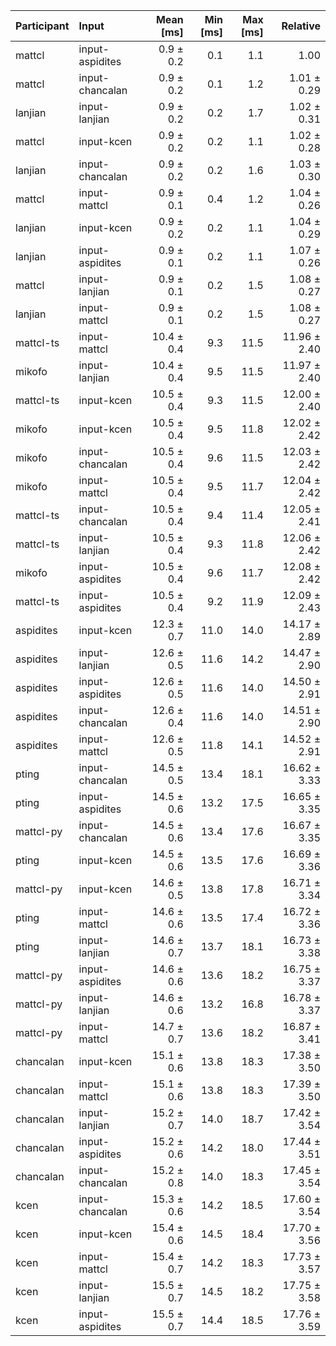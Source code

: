 | Participant | Input | Mean [ms] | Min [ms] | Max [ms] | Relative |
|:---|:---|---:|---:|---:|---:|
| mattcl | input-aspidites | 0.9 ± 0.2 | 0.1 | 1.1 | 1.00 |
| mattcl | input-chancalan | 0.9 ± 0.2 | 0.1 | 1.2 | 1.01 ± 0.29 |
| lanjian | input-lanjian | 0.9 ± 0.2 | 0.2 | 1.7 | 1.02 ± 0.31 |
| mattcl | input-kcen | 0.9 ± 0.2 | 0.2 | 1.1 | 1.02 ± 0.28 |
| lanjian | input-chancalan | 0.9 ± 0.2 | 0.2 | 1.6 | 1.03 ± 0.30 |
| mattcl | input-mattcl | 0.9 ± 0.1 | 0.4 | 1.2 | 1.04 ± 0.26 |
| lanjian | input-kcen | 0.9 ± 0.2 | 0.2 | 1.1 | 1.04 ± 0.29 |
| lanjian | input-aspidites | 0.9 ± 0.1 | 0.2 | 1.1 | 1.07 ± 0.26 |
| mattcl | input-lanjian | 0.9 ± 0.1 | 0.2 | 1.5 | 1.08 ± 0.27 |
| lanjian | input-mattcl | 0.9 ± 0.1 | 0.2 | 1.5 | 1.08 ± 0.27 |
| mattcl-ts | input-mattcl | 10.4 ± 0.4 | 9.3 | 11.5 | 11.96 ± 2.40 |
| mikofo | input-lanjian | 10.4 ± 0.4 | 9.5 | 11.5 | 11.97 ± 2.40 |
| mattcl-ts | input-kcen | 10.5 ± 0.4 | 9.3 | 11.5 | 12.00 ± 2.40 |
| mikofo | input-kcen | 10.5 ± 0.4 | 9.5 | 11.8 | 12.02 ± 2.42 |
| mikofo | input-chancalan | 10.5 ± 0.4 | 9.6 | 11.5 | 12.03 ± 2.42 |
| mikofo | input-mattcl | 10.5 ± 0.4 | 9.5 | 11.7 | 12.04 ± 2.42 |
| mattcl-ts | input-chancalan | 10.5 ± 0.4 | 9.4 | 11.4 | 12.05 ± 2.41 |
| mattcl-ts | input-lanjian | 10.5 ± 0.4 | 9.3 | 11.8 | 12.06 ± 2.42 |
| mikofo | input-aspidites | 10.5 ± 0.4 | 9.6 | 11.7 | 12.08 ± 2.42 |
| mattcl-ts | input-aspidites | 10.5 ± 0.4 | 9.2 | 11.9 | 12.09 ± 2.43 |
| aspidites | input-kcen | 12.3 ± 0.7 | 11.0 | 14.0 | 14.17 ± 2.89 |
| aspidites | input-lanjian | 12.6 ± 0.5 | 11.6 | 14.2 | 14.47 ± 2.90 |
| aspidites | input-aspidites | 12.6 ± 0.5 | 11.6 | 14.0 | 14.50 ± 2.91 |
| aspidites | input-chancalan | 12.6 ± 0.4 | 11.6 | 14.0 | 14.51 ± 2.90 |
| aspidites | input-mattcl | 12.6 ± 0.5 | 11.8 | 14.1 | 14.52 ± 2.91 |
| pting | input-chancalan | 14.5 ± 0.5 | 13.4 | 18.1 | 16.62 ± 3.33 |
| pting | input-aspidites | 14.5 ± 0.6 | 13.2 | 17.5 | 16.65 ± 3.35 |
| mattcl-py | input-chancalan | 14.5 ± 0.6 | 13.4 | 17.6 | 16.67 ± 3.35 |
| pting | input-kcen | 14.5 ± 0.6 | 13.5 | 17.6 | 16.69 ± 3.36 |
| mattcl-py | input-kcen | 14.6 ± 0.5 | 13.8 | 17.8 | 16.71 ± 3.34 |
| pting | input-mattcl | 14.6 ± 0.6 | 13.5 | 17.4 | 16.72 ± 3.36 |
| pting | input-lanjian | 14.6 ± 0.7 | 13.7 | 18.1 | 16.73 ± 3.38 |
| mattcl-py | input-aspidites | 14.6 ± 0.6 | 13.6 | 18.2 | 16.75 ± 3.37 |
| mattcl-py | input-lanjian | 14.6 ± 0.6 | 13.2 | 16.8 | 16.78 ± 3.37 |
| mattcl-py | input-mattcl | 14.7 ± 0.7 | 13.6 | 18.2 | 16.87 ± 3.41 |
| chancalan | input-kcen | 15.1 ± 0.6 | 13.8 | 18.3 | 17.38 ± 3.50 |
| chancalan | input-mattcl | 15.1 ± 0.6 | 13.8 | 18.3 | 17.39 ± 3.50 |
| chancalan | input-lanjian | 15.2 ± 0.7 | 14.0 | 18.7 | 17.42 ± 3.54 |
| chancalan | input-aspidites | 15.2 ± 0.6 | 14.2 | 18.0 | 17.44 ± 3.51 |
| chancalan | input-chancalan | 15.2 ± 0.8 | 14.0 | 18.3 | 17.45 ± 3.54 |
| kcen | input-chancalan | 15.3 ± 0.6 | 14.2 | 18.5 | 17.60 ± 3.54 |
| kcen | input-kcen | 15.4 ± 0.6 | 14.5 | 18.4 | 17.70 ± 3.56 |
| kcen | input-mattcl | 15.4 ± 0.7 | 14.2 | 18.3 | 17.73 ± 3.57 |
| kcen | input-lanjian | 15.5 ± 0.7 | 14.5 | 18.2 | 17.75 ± 3.58 |
| kcen | input-aspidites | 15.5 ± 0.7 | 14.4 | 18.5 | 17.76 ± 3.59 |
